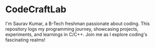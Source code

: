 # CodeCraftLab
I'm Saurav Kumar, a B-Tech freshman passionate about coding. This repository logs my programming journey, showcasing projects, experiments, and learnings in C/C++. Join me as I explore coding's fascinating realms!
